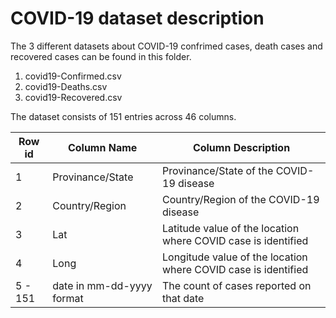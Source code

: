 # COVID-19 dataset description

The 3 different datasets about COVID-19 confrimed cases, death cases and recovered cases can be found in this folder.

1. covid19-Confirmed.csv
2. covid19-Deaths.csv
3. covid19-Recovered.csv

The dataset consists of 151 entries across 46 columns.

| Row id | Column Name | Column Description |
|--------|-------------|--------------------|
| 1 | Provinance/State | Provinance/State of the COVID-19 disease |
| 2 | Country/Region | Country/Region of the COVID-19 disease |
| 3 | Lat | Latitude value of the location where COVID case is identified |
| 4 | Long | Longitude value of the location where COVID case is identified |
| 5 - 151 | date in mm-dd-yyyy format | The count of cases reported on that date |
